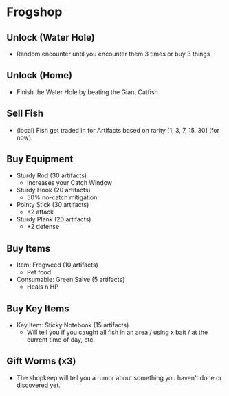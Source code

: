 # Frogshop
## Unlock (Water Hole)
- Random encounter until you encounter them 3 times or buy 3 things
## Unlock (Home)
- Finish the Water Hole by beating the Giant Catfish
## Sell Fish
- (local) Fish get traded in for Artifacts based on rarity [1, 3, 7, 15, 30] (for now).

## Buy Equipment
- Sturdy Rod (30 artifacts)
  - Increases your Catch Window
- Sturdy Hook (20 artifacts)
  - 50% no-catch mitigation
- Pointy Stick (30 artifacts)
  - +2 attack
- Sturdy Plank (20 artifacts)
  - +2 defense

## Buy Items
- Item: Frogweed (10 artifacts)
  - Pet food
- Consumable: Green Salve (5 artifacts)
  - Heals n HP

## Buy Key Items
- Key Item: Sticky Notebook (15 artifacts)
  - Will tell you if you caught all fish in an area / using x bait / at the current time of day, etc.

## Gift Worms (x3)
- The shopkeep will tell you a rumor about something you haven't done or discovered yet.